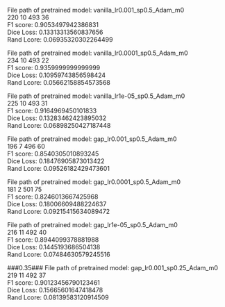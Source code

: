 File path of pretrained model: vanilla_lr0.001_sp0.5_Adam_m0  
220 10 493 36  
F1 score: 0.9053497942386831  
Dice Loss: 0.13313313560837656  
Rand Lcore: 0.06935320302264499  

File path of pretrained model: vanilla_lr0.0001_sp0.5_Adam_m0  
234 10 493 22  
F1 score: 0.9359999999999999  
Dice Loss: 0.10959743856598424  
Rand Lcore: 0.05662158854573568  

File path of pretrained model: vanilla_lr1e-05_sp0.5_Adam_m0  
225 10 493 31  
F1 score: 0.9164969450101833  
Dice Loss: 0.13283462423895032  
Rand Lcore: 0.06898250427187448  

File path of pretrained model: gap_lr0.001_sp0.5_Adam_m0  
196 7 496 60  
F1 score: 0.8540305010893245  
Dice Loss: 0.18476905873013422  
Rand Lcore: 0.09526182429473601  

File path of pretrained model: gap_lr0.0001_sp0.5_Adam_m0  
181 2 501 75  
F1 score: 0.8246013667425968  
Dice Loss: 0.18006609488224637  
Rand Lcore: 0.09215415634089472  

File path of pretrained model: gap_lr1e-05_sp0.5_Adam_m0  
216 11 492 40  
F1 score: 0.8944099378881988  
Dice Loss: 0.1445193686504138  
Rand Lcore: 0.07484630579245516  

###0.35###
File path of pretrained model: gap_lr0.001_sp0.25_Adam_m0  
219 11 492 37  
F1 score: 0.90123456790123461  
Dice Loss: 0.15665601647418478  
Rand Lcore: 0.08139583120914509  
